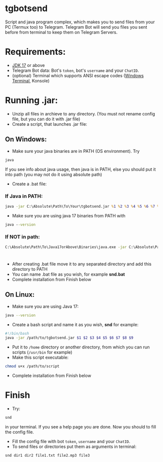 # tgbotsend
Script and java program complex, which makes you to send files from your PC (Termux too) to Telegram.
Telegram Bot will send you files you sent before from terminal to keep them on Telegram Servers.
# Requirements:
 - [JDK 17](https://www.oracle.com/java/technologies/javase/jdk17-archive-downloads.html) or above
 - Telegram Bot data: Bot's `token`, bot's `username` and your `ChatID`.
 - (optional) Terminal which supports ANSI escape codes ([Windows Terminal](https://apps.microsoft.com/store/detail/windows-terminal/9N0DX20HK701?hl=en-en&gl=en), Konsole)
 # Running .jar:
 - Unzip all files in archieve to any directory. (You must not rename config file, but you can do it with .jar file)
 - Create a script, that launches .jar file:
 ## On Windows:
 - Make sure your java binaries are in PATH (OS environment). Try
 ```cmd
java
```
If you see info about java usage, then java is in PATH, else you should put it into path (you may not do it using absolute path)
- Create a .bat file:
### If Java in PATH:
```cmd
java -jar C:\Absolute\Path\To\Your\tgbotsend.jar %1 %2 %3 %4 %5 %6 %7 %8 %9
```
- Make sure you are using java 17 binaries from PATH with
```cmd
java --version
```
### If NOT in path:
```cmd
C:\Absolute\Path\To\Java17orAbove\Binaries\java.exe -jar C:\Absolute\Path\To\Your\tgbotsend.jar %1 %2 %3 %4 %5 %6 %7 %8 %9
```
#
- After creating .bat file move it to any separated directory and add this directory to PATH
- You can name .bat file as you wish, for example **snd.bat**
- Complete installation from Finish below
## On Linux:
- Make sure you are using Java 17:
```bash
java --version
```
- Create a bash script and name it as you wish, **snd** for example:
```bash
#!/bin/bash
java -jar /path/to/tgbotsend.jar $1 $2 $3 $4 $5 $6 $7 $8 $9
```
- Put it to `/home` directory or another directory, from which you can run scripts (`/usr/bin` for example)
- Make this script executable:
```bash
chmod u+x /path/to/script
```
- Complete installation from Finish below
# Finish
- Try:
```cmd
snd
```
in your terminal. If you see a help page you are done. Now you should to fill the config file.
- Fill the config file with bot `token`, `username` and your `ChatID`.
- To send files or directories put them as arguments in terminal:
```cmd
snd dir1 dir2 file1.txt file2.mp3 file3
```
